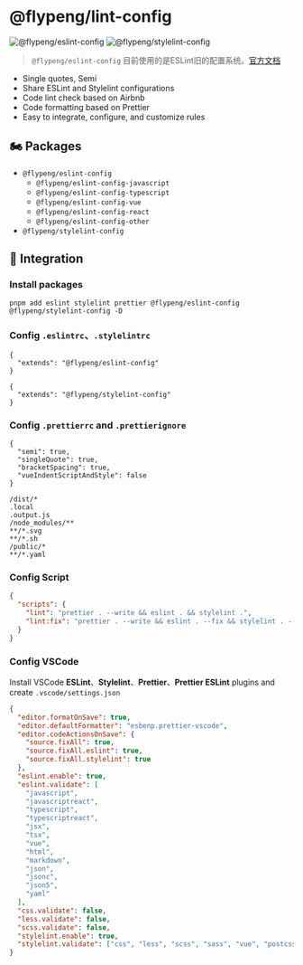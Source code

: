 # @flypeng/lint-config

![@flypeng/eslint-config](https://img.shields.io/npm/v/%40flypeng%2Feslint-config?style=plastic&logo=npm&label=%40flypeng%2Feslint-config&link=https%3A%2F%2Fwww.npmjs.com%2Fpackage%2F%40flypeng%2Feslint-config) ![@flypeng/stylelint-config](https://img.shields.io/npm/v/%40flypeng%2Fstylelint-config?style=plastic&logo=npm&label=%40flypeng%2Fstylelint-config&link=https%3A%2F%2Fwww.npmjs.com%2Fpackage%2F%40flypeng%2Fstylelint-config)

> `@flypeng/eslint-config` 目前使用的是ESLint旧的配置系统。[官方文档](https://eslint.org/docs/latest/use/configure/configuration-files)

- Single quotes, Semi
- Share ESLint and Stylelint configurations
- Code lint check based on Airbnb
- Code formatting based on Prettier
- Easy to integrate, configure, and customize rules

## 🏍️ Packages

- `@flypeng/eslint-config`
  - `@flypeng/eslint-config-javascript`
  - `@flypeng/eslint-config-typescript`
  - `@flypeng/eslint-config-vue`
  - `@flypeng/eslint-config-react`
  - `@flypeng/eslint-config-other`
- `@flypeng/stylelint-config`

## 🏃 Integration

### Install packages

`pnpm add eslint stylelint prettier @flypeng/eslint-config @flypeng/stylelint-config -D`

### Config `.eslintrc`、`.stylelintrc`

```
{
  "extends": "@flypeng/eslint-config"
}
```

```
{
  "extends": "@flypeng/stylelint-config"
}
```

### Config `.prettierrc` and `.prettierignore`

```
{
  "semi": true,
  "singleQuote": true,
  "bracketSpacing": true,
  "vueIndentScriptAndStyle": false
}
```

```
/dist/*
.local
.output.js
/node_modules/**
**/*.svg
**/*.sh
/public/*
**/*.yaml
```

### Config Script

```json
{
  "scripts": {
    "lint": "prettier . --write && eslint . && stylelint .",
    "lint:fix": "prettier . --write && eslint . --fix && stylelint . --fix"
  }
}
```

### Config VSCode

Install VSCode **ESLint**、**Stylelint**、**Prettier**、**Prettier ESLint** plugins and create `.vscode/settings.json`

```json
{
  "editor.formatOnSave": true,
  "editor.defaultFormatter": "esbenp.prettier-vscode",
  "editor.codeActionsOnSave": {
    "source.fixAll": true,
    "source.fixAll.eslint": true,
    "source.fixAll.stylelint": true
  },
  "eslint.enable": true,
  "eslint.validate": [
    "javascript",
    "javascriptreact",
    "typescript",
    "typescriptreact",
    "jsx",
    "tsx",
    "vue",
    "html",
    "markdown",
    "json",
    "jsonc",
    "json5",
    "yaml"
  ],
  "css.validate": false,
  "less.validate": false,
  "scss.validate": false,
  "stylelint.enable": true,
  "stylelint.validate": ["css", "less", "scss", "sass", "vue", "postcss"]
}
```
